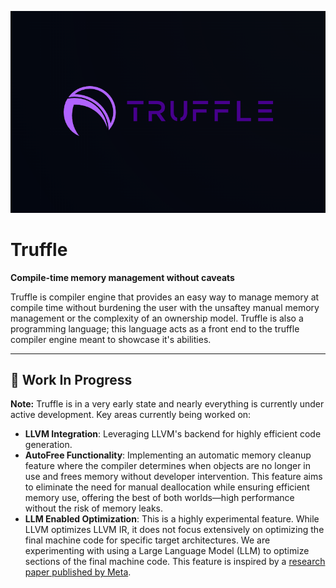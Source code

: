 ![Banner](./branding/truffle-banner.png)

# Truffle
**Compile-time memory management without caveats**

Truffle is compiler engine that provides an easy way to manage memory at compile time without burdening the user with the unsaftey manual memory management or the complexity of an ownership model. Truffle is also a programming language; this language acts as a front end to the truffle compiler engine meant to showcase it's abilities. 

---

## 🚧 Work In Progress

**Note:** Truffle is in a very early state and nearly everything is currently under active development.
Key areas currently being worked on:
- **LLVM Integration**: Leveraging LLVM's backend for highly efficient code generation.
- **AutoFree Functionality**: Implementing an automatic memory cleanup feature where the compiler determines when objects are no longer in use and frees memory without developer intervention. This feature aims to eliminate the need for manual deallocation while ensuring efficient memory use, offering the best of both worlds—high performance without the risk of memory leaks.
- **LLM Enabled Optimization**: This is a highly experimental feature. While LLVM optimizes LLVM IR, it does not focus extensively on optimizing the final machine code for specific target architectures. We are experimenting with using a Large Language Model (LLM) to optimize sections of the final machine code. This feature is inspired by a [research paper published by Meta](https://ai.meta.com/research/publications/meta-large-language-model-compiler-foundation-models-of-compiler-optimization/). 